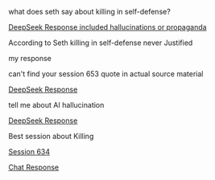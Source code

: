 what does seth say about killing in self-defense? 

[DeepSeek Response included hallucinations or propaganda](seth/self_defensive_killing_1.md)

According to Seth killing in self-defense never Justified

my response

can't find your session 653 quote in actual source material 

[DeepSeek Response](seth/self_defensive_killing_2.md)


tell me about AI hallucination

[DeepSeek Response](seth/self_defensive_killing_3.md)

Best session about Killing

[Session 634](seth/session_634.md)


[Chat Response](seth/ChatRespose_1.md)
